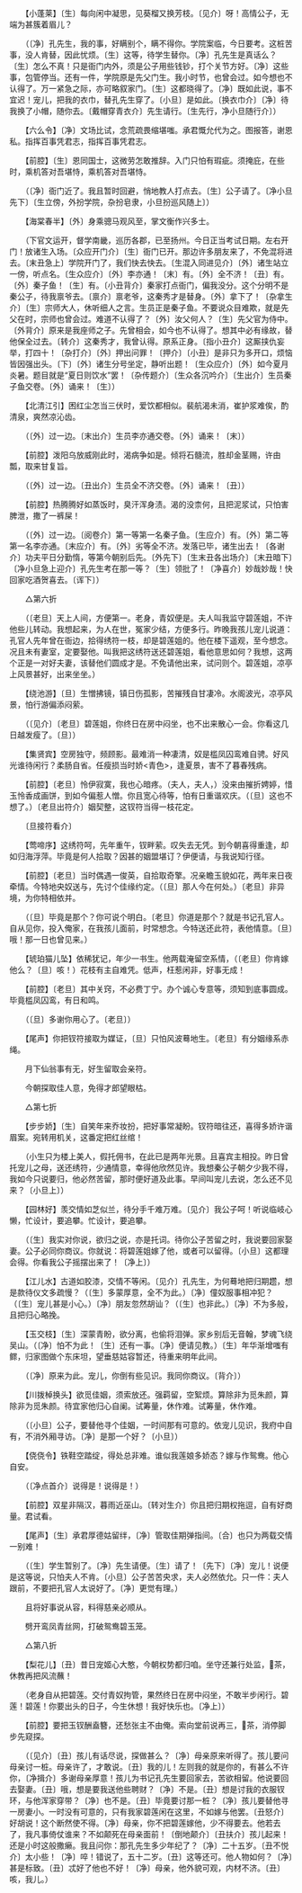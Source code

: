 <!-- { "loadSidebar": true } -->
　　【小蓬莱】〔生〕每向闲中凝思，见葵榴又换芳枝。〔见介〕呀！高情公子，无端为甚簇着眉儿？ 

　　（〔净〕孔先生，我的事，好瞒别个，瞒不得你。学院案临，今日要考。这桩苦事，没人肯替，因此忧烦。〔生〕这等，待学生替你。〔净〕孔先生是真话么？〔生〕怎么不真！只是衙门内外，须是公子用些钱钞，打个关节方好。〔净〕这些事，包管停当。还有一件，学院原是先父门生。我小时节，也曾会过。如今想也不认得了。万一紧急之际，亦可略叙家门。〔生〕这都晓得了。〔净〕既如此说，事不宜迟！宠儿，把我的衣巾，替孔先生穿了。〔小旦〕是如此。〔换衣巾介〕〔净〕待我换了小帽，随你去。〔戴帽穿青衣介〕先生请行。〔生先行，净小旦随行介〕） 

　　【六么令】〔净〕文场比试，念荒疏畏缩堪嗤。承君慨允代为之。图报答，谢恩私。指挥百事凭君志，指挥百事凭君志。 

　　【前腔】〔生〕恩同国士，这微劳怎敢推辞。入门只怕有瑕疵。须掩庇，在些时，乘机答对吾堪恃，乘机答对吾堪恃。 

　　（〔净〕衙门近了。我且暂时回避，悄地教人打点去。〔生〕公子请了。〔净小旦先下〕〔生立傍，外扮学院，杂扮皂隶，小旦扮巡风随上〕） 

　　【海棠春半】〔外〕身乘骢马观风至，掌文衡作兴多士。 

　　（下官文运开，督学南畿，巡历各郡，已至扬州。今日正当考试日期。左右开门！放诸生入场。〔众应开门介〕〔生〕衙门已开。那边许多朋友来了，不免混将进去。〔末丑急上〕学院开门了，我们快去快去。〔生混入同进见介〕〔外〕诸生站立一傍，听点名。〔生众应介〕〔外〕李亦通！〔末〕有。〔外〕全不济！〔丑〕有。〔外〕秦子鱼！〔生〕有。〔小丑背介〕秦家打点衙门，偏我没分。这个分明不是秦公子，待我禀爷去。〔禀介〕禀老爷，这秦秀才是替身。〔外〕拿下了！〔杂拿生介〕〔生〕宗师大人，休听细人之言。生员正是秦子鱼。不要说众目难欺，就是先父在时，宗师也曾会过。难道不认得了？〔外〕汝父何人？〔生〕先父官为侍中。〔外背介〕原来是我座师之子。先曾相会，如今也不认得了。想其中必有缘故，替他保全过去。〔转介〕这秦秀才，我曾认得。原系正身。〔指小丑介〕这厮挟仇妄举，打四十！〔杂打介〕〔外〕押出问罪！〔押介〕〔小丑〕是非只为多开口，烦恼皆因强出头。〔下〕〔外〕诸生分号坐定，静听出题！〔生众应介〕〔外〕如今夏月炎暑。题目就是“夏日则饮水”罢！〔杂传题介〕〔生众各沉吟介〕〔生出介〕生员秦子鱼交卷。〔外〕诵来！〔生〕） 

　　【北清江引】困红尘怎当三伏时，爱饮都相似。裴航渴未消，崔护浆难俟，酌清泉，爽然凉沁齿。 

　　（〔外〕过一边。〔末出介〕生员李亦通交卷。〔外〕诵来！〔末〕） 

　　【前腔】泼阳乌放威刚此时，渴病争如是。倾将石髓流，胜却金茎赐，许由瓢，取来甘复旨。 

　　（〔外〕过一边。〔丑出介〕生员全不济交卷。〔外〕诵来！〔丑〕） 

　　【前腔】热腾腾好如蒸饭时，臭汗浑身渍。渴的没柰何，且把泥浆试，只怕害脾泄，撒了一裤屎！ 

　　（〔外〕过一边。〔阅卷介〕第一等第一名秦子鱼。〔生应介〕有。〔外〕第二等第一名李亦通。〔末应介〕有。〔外〕劣等全不济。发落已毕，诸生出去！〔各谢介〕功夫平日分勤惰，等第今朝别后先。〔外先下〕〔生末丑各出场介〕〔末丑暗下〕〔净小旦急上迎介〕孔先生考在那一等？〔生〕领批了！〔净喜介〕妙哉妙哉！快回家吃酒贺喜去。〔诨下〕） 

　　△第六折 

　　（〔老旦〕天上人间，方便第一。老身，青奴便是。夫人叫我监守碧莲姐，不许他些儿转动。我想起来，为人在世，冤家少结，方便多行。昨晚我孩儿宠儿说道：孔官人先年曾在衙边，拾得绣符一枝，却是碧莲姐的。他在楼下遥观，至今想念。况且未有妻室，定要娶他。叫我把这绣符送还碧莲姐，看他意思如何？我想，这两个正是一对好夫妻，该替他们圆成才是。不免请他出来，试问则个。碧莲姐，凉亭上风景甚好，出来坐坐。） 

　　【绕池游】〔旦〕生憎拂镜，镇日伤孤影，苦摧残自甘凄冷。水阁波光，凉亭风景，怕行游偏添闷萦。 

　　（〔见介〕〔老旦〕碧莲姐，你终日在房中闷坐，也不出来散心一会。你看这几日越发瘦了。〔旦〕） 

　　【集贤宾】空房独守，频顾影。最难消一种凄清，奴是槛凤囚鸾难自骋。好风光谁待闲行？柔肠自省。任瘦损当时娇<青色>，逢夏景，害不了暮春残病。 

　　【前腔】〔老旦〕怜伊寂寞，我也心暗疼。（夫人，夫人，）没来由摧折娉婷，惜玉怜香成画饼，到如今偏惹人憎。你且宽心待等，怕有日重谐欢庆。（〔旦〕这也不想了。）〔老旦出符介〕姻契整，这钗符当得一枝花定。 

　　〔旦接符看介〕 

　　【莺啼序】这绣符呵，先年重午，钗畔萦。叹失去无凭。到今朝喜得重逢，却如归海浮萍。毕竟是何人拾取？因甚的姻盟堪订？伊便请，与我说知行径。 

　　【前腔】〔老旦〕当时偶遇一俊英，自拾取奇擎。况亲瞻玉貌如花，两年来日夜牵情。今特地央奴送与，先讨个佳缘约定。（〔旦〕那人今在何处。）〔老旦〕非异境，为你特相依并。 

　　（〔旦〕毕竟是那个？你可说个明白。〔老旦〕你道是那个？就是书记孔官人。自从见你，投入俺家，在我孩儿面前，时常想念。今特送还此符，表他情意。〔旦〕哦！那一日也曾见来。） 

　　【琥珀猫儿坠】依稀犹记，年少一书生。他两载淹留空系情，（〔老旦〕你肯嫁他么？〔旦〕咳！）花枝有主自难凭。低声，枉惹闲非，好事无成！ 

　　【前腔】〔老旦〕其中关窍，不必费丁宁。办个诚心专意等，须知到底事圆成。毕竟槛凤囚鸾，有日和鸣。 

　　（〔旦〕多谢你用心了。〔老旦〕） 

　　【尾声】你把钗符接取为媒证，〔旦〕只怕风波蓦地生。〔老旦〕有分姻缘系赤绳。 

　　月下仙翁事有无，好生留取会亲符。 

　　今朝探取佳人意，免得才郎望眼枯。 

　　△第七折 

　　【步步娇】〔生〕自笑年来乔妆扮，把好事常凝盼。钗符暗往还，喜得多娇许谐眉案。宛转用机关，这番定把红丝绾！ 

　　（小生只为楼上美人，假托佣书，在此已是两年光景。且喜宾主相投。昨日曾托宠儿之母，送还绣符，少通情意，幸得他欣然见许。我想秦公子朝夕少我不得，我如今只说要归，他必然苦留，那时便好道及此事。早间叫宠儿去说，怎么还不见来？〔小旦上〕） 

　　【园林好】羡交情如芝似兰，待分手千难万难。〔见介〕我公子呵！听说临岐心懒，忙设计，要追攀。忙设计，要追攀。 

　　（〔生〕我实对你说，欲归之说，亦是托词。待你公子苦留之时，我说要回家娶妻。公子必同你商议。你就说：将碧莲姐嫁了他，或者可以留得。〔小旦〕这都理会得。你看我公子摇摆出来了！〔净上〕） 

　　【江儿水】古道如胶漆，交情不等闲。〔见介〕孔先生，为何蓦地把归期趱，想是款待仪文多疏慢？（〔生〕多蒙厚意，全不为此。）〔净〕僮奴服事相冲犯？（〔生〕宠儿甚是小心。）〔净〕朋友忽然胡讪？（〔生〕也非此。）〔净〕不为多般，且把归心略挽。 

　　【玉交枝】〔生〕深蒙青盼，欲分离，也偷将泪弹。家乡别后无音翰，梦魂飞绕吴山。（〔净〕怕不为此！〔生〕还有一事。〔净〕便请见教。）〔生〕年华渐增嗤有鳏，归家图做个东床坦，望垂慈姑容暂还，待重来明年此间。 

　　（〔净〕原来为此。宠儿，你倒有些见识。我同你商议。〔背介〕） 

　　【川拨棹换头】欲觅佳姻，须索放还。强羁留，空絮烦。算除非为觅朱颜，算除非为觅朱颜。待宜家他归心自阑。试筹量，休作难。试筹量，休作难。 

　　（〔小旦〕公子，要替他寻个佳姻，一时间那有可意的。依宠儿见识，我府中自有，不消外厢寻访。〔净〕是那一个好？〔小旦〕） 

　　【侥侥令】铁鞋空踏绽，得处总非难。谁似我莲娘多娇态？嫁与作鸳鸯。他心自安。 

　　（〔净点首介〕说得是！说得是！） 

　　【前腔】双星非隔汉，暮雨近巫山。〔转对生介〕你且把归期权拖逗，自有好商量。君试看。 

　　【尾声】〔生〕承君厚德姑留绊，〔净〕管取佳期弹指间。〔合〕也只为两载交情一别难！ 

　　（〔生〕学生暂别了。〔净〕先生请便。〔生〕请了！〔先下〕〔净〕宠儿！说便是这等说，只怕夫人不肯。〔小旦〕公子苦苦央求，夫人必然依允。只一件：夫人跟前，不要把孔官人太说好了。〔净〕更觉有理。） 

　　且将好事说从容，料得慈亲必顺从。 

　　劈开鸾凤青丝网，打破鸳鸯碧玉笼。 

　　△第八折 

　　【梨花儿】〔丑〕昔日宠姬心大憨，今朝权势都归咱。坐守还兼行处监，茶，休教再把风流蘸！ 

　　（老身自从把碧莲。交付青奴拘管，果然终日在房中闷坐，不敢半步闲行。碧莲！碧莲！你要出头的日子，今生休想！我好快乐也。〔净上〕） 

　　【前腔】要把玉钗酬盍簪，还愁张主不由俺。索向堂前说再三，茶，消停脚步先窥探。 

　　（〔见介〕〔丑〕孩儿有话尽说，探做甚么？〔净〕母亲原来听得了。孩儿要问母亲讨一桩。母亲许了，才敢说。〔丑〕我的儿！左则我的就是你的，有甚么不许你，〔净揖介〕多谢母亲厚意！孩儿为书记孔先生要回家去，苦欲相留。他说要回去娶妻。〔丑〕哦，想是要我送他些聘财？〔净〕不是。〔丑〕想是讨我的衣服钗环，与他浑家穿带？〔净〕也不是。〔丑〕毕竟要讨那一桩？〔净〕孩儿要替他寻一房妻小。一时没有可意的，只有我家碧莲闲在这里，不如嫁与他罢。〔丑怒介〕好胡说！这个断然使不得。〔净〕母亲，你不把碧莲嫁他，少不得要去。他若去了，我凡事倚仗谁来？不如颠死在母亲面前！〔倒地颠介〕〔丑扶介〕孩儿起来！还是小时这般撒癞。我且问你：那孔先生多少年纪了？〔净〕二十五岁。〔丑不悦介〕太小些！〔净〕啐！错说了，五十二岁。〔丑〕这等还可。他人物如何？〔净〕甚是标致。〔丑〕忒好了他也不好！〔净〕母亲，他外貌可观，内材不济。〔丑〕咳，我儿。） 

